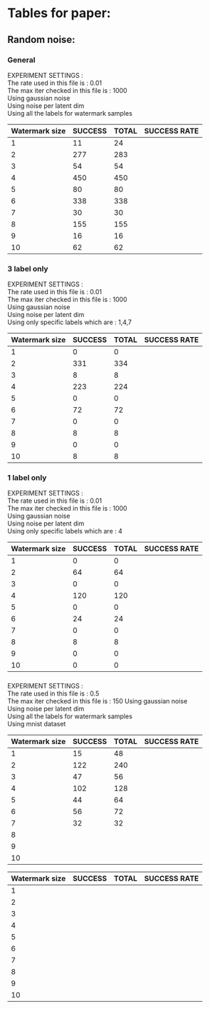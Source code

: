 # Tables for paper:

## Random noise:

### General
EXPERIMENT SETTINGS :  
The rate used in this file is : 0.01  
The max iter checked in this file is : 1000  
Using gaussian noise  
Using noise per latent dim  
Using all the labels for watermark samples  

Watermark size| SUCCESS | TOTAL | SUCCESS RATE|
| ----------- | ------- | ----- | ----------- |
|1|11|24||
|2|277|283||
|3|54|54||
|4|450|450||
|5|80|80||
|6|338|338||
|7|30|30||
|8|155|155||
|9|16|16||
|10|62|62||

### 3 label only  
EXPERIMENT SETTINGS :  
The rate used in this file is : 0.01  
The max iter checked in this file is : 1000  
Using gaussian noise  
Using noise per latent dim  
Using only specific labels which are : 1,4,7  

Watermark size| SUCCESS | TOTAL | SUCCESS RATE|
| ----------- | ------- | ----- | ----------- |
|1|0|0||
|2|331|334||
|3|8|8||
|4|223|224||
|5|0|0||
|6|72|72||
|7|0|0||
|8|8|8||
|9|0|0||
|10|8|8||


### 1 label only
EXPERIMENT SETTINGS :  
The rate used in this file is : 0.01  
The max iter checked in this file is : 1000  
Using gaussian noise  
Using noise per latent dim  
Using only specific labels which are : 4  

Watermark size| SUCCESS | TOTAL | SUCCESS RATE|
| ----------- | ------- | ----- | ----------- |
|1|0|0||
|2|64|64||
|3|0|0||
|4|120|120||
|5|0|0||
|6|24|24||
|7|0|0||
|8|8|8||
|9|0|0||
|10|0|0||

###
EXPERIMENT SETTINGS :  
The rate used in this file is : 0.5  
The max iter checked in this file is : 150
Using gaussian noise  
Using noise per latent dim  
Using all the labels for watermark samples  
Using mnist dataset

Watermark size| SUCCESS | TOTAL | SUCCESS RATE|
| ----------- | ------- | ----- | ----------- |
|1|15|48||
|2|122|240||
|3|47|56||
|4|102|128||
|5|44|64||
|6|56|72||
|7|32|32||
|8||||
|9||||
|10||||

Watermark size| SUCCESS | TOTAL | SUCCESS RATE|
| ----------- | ------- | ----- | ----------- |
|1||||
|2||||
|3||||
|4||||
|5||||
|6||||
|7||||
|8||||
|9||||
|10||||
